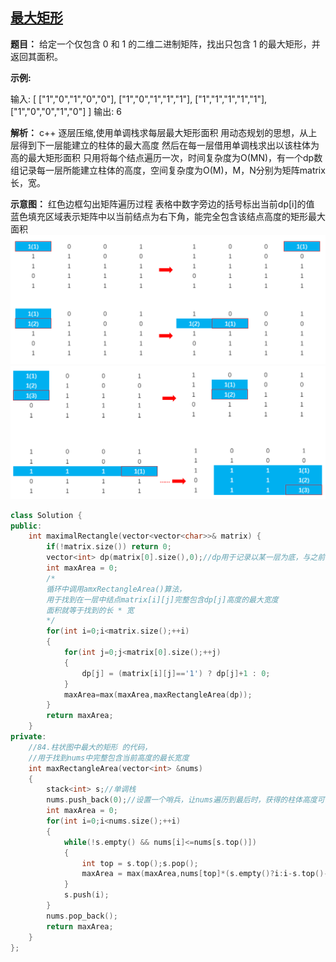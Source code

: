

## [最大矩形](https://leetcode-cn.com/problems/maximal-rectangle/)

**题目：**
给定一个仅包含 0 和 1 的二维二进制矩阵，找出只包含 1 的最大矩形，并返回其面积。

**示例:**

输入:
[
  ["1","0","1","0","0"],
  ["1","0","1","1","1"],
  ["1","1","1","1","1"],
  ["1","0","0","1","0"]
]
输出: 6

**解析：**
c++ 逐层压缩,使用单调栈求每层最大矩形面积
用动态规划的思想，从上层得到下一层能建立的柱体的最大高度
然后在每一层借用单调栈求出以该柱体为高的最大矩形面积
只用将每个结点遍历一次，时间复杂度为O(MN)，有一个dp数组记录每一层所能建立柱体的高度，空间复杂度为O(M)，M，N分别为矩阵matrix长，宽。

**示意图：**
红色边框勾出矩阵遍历过程
表格中数字旁边的括号标出当前dp[i]的值
蓝色填充区域表示矩阵中以当前结点为右下角，能完全包含该结点高度的矩形最大面积
![Alt text](./pictures/1560583596590.png)
![Alt text](./pictures/1560584166456.png)

```cpp
class Solution {
public:
    int maximalRectangle(vector<vector<char>>& matrix) {
        if(!matrix.size()) return 0;
        vector<int> dp(matrix[0].size(),0);//dp用于记录以某一层为底，与之前的所有上层可以形成的连续高度
        int maxArea = 0;
        /*
        循环中调用amxRectangleArea()算法，
        用于找到在一层中结点matrix[i][j]完整包含dp[j]高度的最大宽度
        面积就等于找到的长 * 宽
        */
        for(int i=0;i<matrix.size();++i)
        {
            for(int j=0;j<matrix[0].size();++j)
            {
                dp[j] = (matrix[i][j]=='1') ? dp[j]+1 : 0;
            }
            maxArea=max(maxArea,maxRectangleArea(dp));
        }
        return maxArea;
    }
private:
    //84.柱状图中最大的矩形 的代码，
    //用于找到nums中完整包含当前高度的最长宽度
    int maxRectangleArea(vector<int> &nums)
    {
        stack<int> s;//单调栈
        nums.push_back(0);//设置一个哨兵，让nums遍历到最后时，获得的柱体高度可让单调栈前面的所有元素出栈
        int maxArea = 0;
        for(int i=0;i<nums.size();++i)
        {
            while(!s.empty() && nums[i]<=nums[s.top()])
            {
                int top = s.top();s.pop();
                maxArea = max(maxArea,nums[top]*(s.empty()?i:i-s.top()-1));
            }
            s.push(i);
        }
        nums.pop_back();
        return maxArea;
    }
};
```

